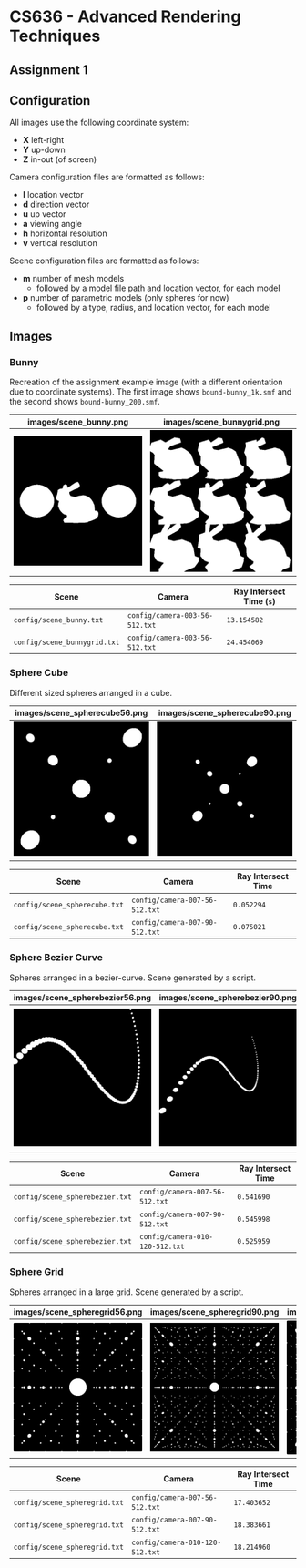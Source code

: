 # CS636 - Advanced Rendering Techniques
## Assignment 1

## Configuration
All images use the following coordinate system:
- **X** left-right
- **Y** up-down
- **Z** in-out (of screen)

Camera configuration files are formatted as follows:
- **l** location vector
- **d** direction vector
- **u** up vector
- **a** viewing angle
- **h** horizontal resolution
- **v** vertical resolution

Scene configuration files are formatted as follows:
- **m** number of mesh models
  - followed by a model file path and location vector, for each model
- **p** number of parametric models (only spheres for now)
  - followed by a type, radius, and location vector, for each model

## Images

### Bunny
Recreation of the assignment example image (with a different orientation due to coordinate systems).
The first image shows `bound-bunny_1k.smf` and the second shows `bound-bunny_200.smf`. 

images/scene_bunny.png | images/scene_bunnygrid.png
--- | ---
![](images/scene_bunny.png) | ![](images/scene_bunnygrid.png)

Scene | Camera | Ray Intersect Time (`s`)
------ | ----- | ------------------
`config/scene_bunny.txt` | `config/camera-003-56-512.txt` | `13.154582`
`config/scene_bunnygrid.txt` | `config/camera-003-56-512.txt` | `24.454069`

### Sphere Cube
Different sized spheres arranged in a cube.

images/scene_spherecube56.png | images/scene_spherecube90.png
--- | ---
![](images/scene_spherecube56.png) | ![](images/scene_spherecube90.png)

Scene | Camera | Ray Intersect Time
------ | ----- | ------------------
`config/scene_spherecube.txt` | `config/camera-007-56-512.txt` | `0.052294`
`config/scene_spherecube.txt` | `config/camera-007-90-512.txt` | `0.075021`

### Sphere Bezier Curve
Spheres arranged in a bezier-curve.
Scene generated by a script.

images/scene_spherebezier56.png | images/scene_spherebezier90.png | images/scene_spherebezier120.png
--- | --- | ---
![](images/scene_spherebezier56.png) | ![](images/scene_spherebezier90.png) | ![](images/scene_spherebezier120.png)

Scene | Camera | Ray Intersect Time
------ | ----- | ------------------
`config/scene_spherebezier.txt` | `config/camera-007-56-512.txt` | `0.541690`
`config/scene_spherebezier.txt` | `config/camera-007-90-512.txt` | `0.545998`
`config/scene_spherebezier.txt` | `config/camera-010-120-512.txt` | `0.525959`

### Sphere Grid
Spheres arranged in a large grid.
Scene generated by a script.

images/scene_spheregrid56.png | images/scene_spheregrid90.png | images/scene_spheregrid120.png
--- | --- | ---
![](images/scene_spheregrid56.png) | ![](images/scene_spheregrid90.png) | ![](images/scene_spheregrid120.png)

Scene | Camera | Ray Intersect Time
------ | ----- | ------------------
`config/scene_spheregrid.txt` | `config/camera-007-56-512.txt` | `17.403652`
`config/scene_spheregrid.txt` | `config/camera-007-90-512.txt` | `18.383661`
`config/scene_spheregrid.txt` | `config/camera-010-120-512.txt` | `18.214960`
